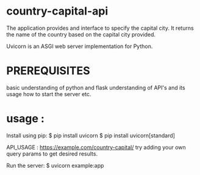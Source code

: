 # country-capital-api

The application provides and interface to specify the capital city.
It returns the name of the country based on the capital city provided.

Uvicorn is an ASGI web server implementation for Python.

# PREREQUISITES
basic understanding of python and flask
understanding of API's and its usage
how to start the server etc.


# usage :
Install using pip:
$ pip install uvicorn
$ pip install uvicorn[standard]

API_USAGE : https://example.com/country-capital/<query-params>
try adding your own query params to get desired results.

Run the server:
$ uvicorn example:app
